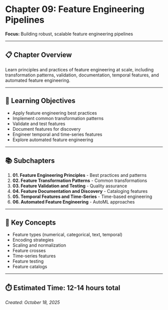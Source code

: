 # Chapter 09: Feature Engineering Pipelines

**Focus:** Building robust, scalable feature engineering pipelines

---

## 📋 Chapter Overview

Learn principles and practices of feature engineering at scale, including transformation patterns, validation, documentation, temporal features, and automated feature engineering.

---

## 🎯 Learning Objectives

- Apply feature engineering best practices
- Implement common transformation patterns
- Validate and test features
- Document features for discovery
- Engineer temporal and time-series features
- Explore automated feature engineering

---

## 📚 Subchapters

1. **01. Feature Engineering Principles** - Best practices and patterns
2. **02. Feature Transformation Patterns** - Common transformations
3. **03. Feature Validation and Testing** - Quality assurance
4. **04. Feature Documentation and Discovery** - Cataloging features
5. **05. Temporal Features and Time-Series** - Time-based engineering
6. **06. Automated Feature Engineering** - AutoML approaches

---

## 🔑 Key Concepts

- Feature types (numerical, categorical, text, temporal)
- Encoding strategies
- Scaling and normalization
- Feature crosses
- Time-series features
- Feature testing
- Feature catalogs

---

## ⏱️ Estimated Time: 12-14 hours total

*Created: October 18, 2025*

